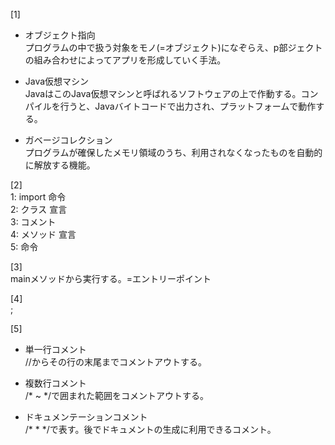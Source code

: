 [1]
- オブジェクト指向  
プログラムの中で扱う対象をモノ(=オブジェクト)になぞらえ、p部ジェクトの組み合わせによってアプリを形成していく手法。  


- Java仮想マシン  
JavaはこのJava仮想マシンと呼ばれるソフトウェアの上で作動する。コンパイルを行うと、Javaバイトコードで出力され、プラットフォームで動作する。  


- ガベージコレクション  
プログラムが確保したメモリ領域のうち、利用されなくなったものを自動的に解放する機能。  

[2]  
1: import 命令  
2: クラス 宣言  
3: コメント  
4: メソッド 宣言  
5: 命令  

[3]  
mainメソッドから実行する。=エントリーポイント  

[4]  
;  

[5]  
- 単一行コメント  
//からその行の末尾までコメントアウトする。  


- 複数行コメント  
/* ~ */で囲まれた範囲をコメントアウトする。  


- ドキュメンテーションコメント  
/* * */で表す。後でドキュメントの生成に利用できるコメント。
